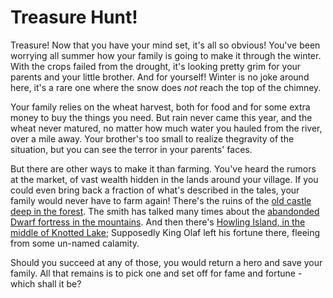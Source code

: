 # Treasure Hunt!

Treasure! Now that you have your mind set, it's all so obvious! You've
been worrying all summer how your family is going to make it through
the winter. With the crops failed from the drought, it's looking
pretty grim for your parents and your little brother. And for
yourself! Winter is no joke around here, it's a rare one where the
snow does *not* reach the top of the chimney.

Your family relies on the wheat harvest, both for food and for some
extra money to buy the things you need. But rain never came this year,
and the wheat never matured, no matter how much water you hauled from
the river, over a mile away. Your brother's too small to realize
thegravity of the situation, but you can see the terror in your
parents' faces.

But there are other ways to make it than farming. You've heard the
rumors at the market, of vast wealth hidden in the lands around your
village. If you could even bring back a fraction of what's described
in the tales, your family would never have to farm again! There's the
ruins of the [old castle deep in the forest](./CastleStart.md). The
smith has talked many times about the
[abandonded Dwarf fortress in the mountains](./DwarfStart.md). And
then there's
[Howling Island, in the middle of Knotted Lake](./IslandStart.md);
Supposedly King Olaf left his fortune there, fleeing from some
un-named calamity.

Should you succeed at any of those, you would return a hero and save
your family. All that remains is to pick one and set off for fame and
fortune - which shall it be?
